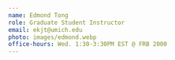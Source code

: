 ```yaml
---
name: Edmond Tong
role: Graduate Student Instructor
email: ekjt@umich.edu
photo: images/edmond.webp
office-hours: Wed. 1:30-3:30PM EST @ FRB 2000
---
```

